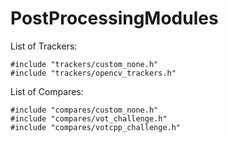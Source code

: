 # PostProcessingModules


List of Trackers:

    #include "trackers/custom_none.h"
    #include "trackers/opencv_trackers.h"

List of Compares:

    #include "compares/custom_none.h"
    #include "compares/vot_challenge.h"
    #include "compares/votcpp_challenge.h"
